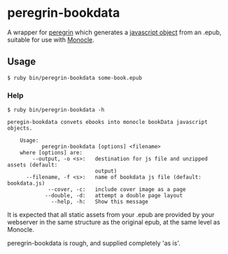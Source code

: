 # peregrin-bookdata

A wrapper for [peregrin](https://github.com/joseph/peregrin) which generates a [javascript object](https://github.com/joseph/Monocle/wiki/Book-data-object) from an .epub, suitable for use with [Monocle](https://github.com/joseph/Monocle).

## Usage

    $ ruby bin/peregrin-bookdata some-book.epub

### Help

    $ ruby bin/peregrin-bookdata -h

    peregin-bookdata convets ebooks into monocle bookData javascript objects.

        Usage:
               peregrin-bookdata [options] <filename>
        where [options] are:
            --output, -o <s>:   destination for js file and unzipped assets (default:
                                output)
          --filename, -f <s>:   name of bookdata js file (default: bookdata.js)
                 --cover, -c:   include cover image as a page
                --double, -d:   attempt a double page layout
                  --help, -h:   Show this message




It is expected that all static assets from your .epub are provided by your webserver in the same structure as the original epub, at the same level as Monocle.

peregrin-bookdata is rough, and supplied completely 'as is'.

